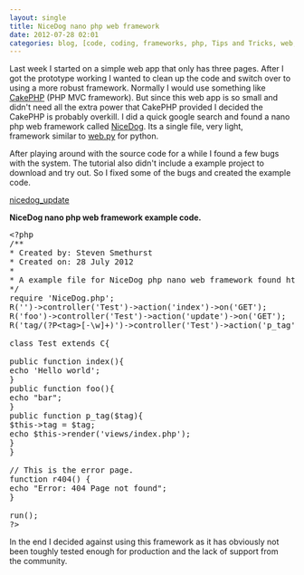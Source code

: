 ```yaml
---
layout: single
title: NiceDog nano php web framework
date: 2012-07-28 02:01
categories: blog, [code, coding, frameworks, php, Tips and Tricks, web, Web development, webdev]
---
```

Last week I started on a simple web app that only has three pages. After I got the prototype working I wanted to clean up the code and switch over to using a more robust framework. Normally I would use something like <a href="http://cakephp.org/">CakePHP</a> (PHP MVC framework). But since this web app is so small and didn't need all the extra power that CakePHP provided I decided the CakePHP is probably overkill. I did a quick google search and found a nano php web framework called <a href="https://github.com/bastos/nicedog">NiceDog</a>. Its a single file, very light, framework similar to <a href="http://webpy.org/">web.py</a> for python.

After playing around with the source code for a while I found a few bugs with the system. The tutorial also didn't include a example project to download and try out. So I fixed some of the bugs and created the example code.

<a href="/public/uploads/2012/07/nicedog_20120728_024604.zip">nicedog_update</a>

<strong>NiceDog nano php web framework example code. </strong>
<pre>&lt;?php
/**
* Created by: Steven Smethurst
* Created on: 28 July 2012
*
* A example file for NiceDog php nano web framework found https://github.com/bastos/nicedog
*/
require 'NiceDog.php';
R('')-&gt;controller('Test')-&gt;action('index')-&gt;on('GET');
R('foo')-&gt;controller('Test')-&gt;action('update')-&gt;on('GET');
R('tag/(?P&lt;tag&gt;[-\w]+)')-&gt;controller('Test')-&gt;action('p_tag')-&gt;on('GET');

class Test extends C{

public function index(){
echo 'Hello world';
}
public function foo(){
echo "bar";
}
public function p_tag($tag){
$this-&gt;tag = $tag;
echo $this-&gt;render('views/index.php');
}
}

// This is the error page.
function r404() {
echo "Error: 404 Page not found";
}

run();
?&gt;</pre>
In the end I decided against using this framework as it has obviously not been toughly tested enough for production and the lack of support from the community.
